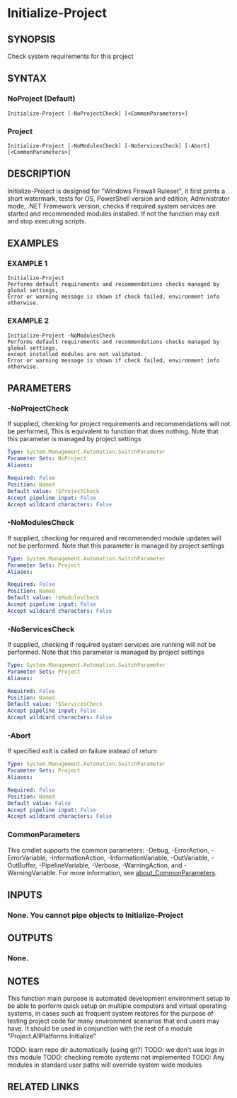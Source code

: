 ﻿---
external help file: Project.AllPlatforms.Initialize-help.xml
Module Name: Project.AllPlatforms.Initialize
online version: https://github.com/metablaster/WindowsFirewallRuleset/blob/develop/Modules/Project.AllPlatforms.Initialize/Help/en-US/Initialize-Project.md
schema: 2.0.0
---

# Initialize-Project

## SYNOPSIS

Check system requirements for this project

## SYNTAX

### NoProject (Default)

```none
Initialize-Project [-NoProjectCheck] [<CommonParameters>]
```

### Project

```none
Initialize-Project [-NoModulesCheck] [-NoServicesCheck] [-Abort] [<CommonParameters>]
```

## DESCRIPTION

Initialize-Project is designed for "Windows Firewall Ruleset", it first prints a short watermark,
tests for OS, PowerShell version and edition, Administrator mode, .NET Framework version, checks if
required system services are started and recommended modules installed.
If not the function may exit and stop executing scripts.

## EXAMPLES

### EXAMPLE 1

```none
Initialize-Project
Performs default requirements and recommendations checks managed by global settings,
Error or warning message is shown if check failed, environment info otherwise.
```

### EXAMPLE 2

```none
Initialize-Project -NoModulesCheck
Performs default requirements and recommendations checks managed by global settings,
except installed modules are not validated.
Error or warning message is shown if check failed, environment info otherwise.
```

## PARAMETERS

### -NoProjectCheck

If supplied, checking for project requirements and recommendations will not be performed,
This is equivalent to function that does nothing.
Note that this parameter is managed by project settings

```yaml
Type: System.Management.Automation.SwitchParameter
Parameter Sets: NoProject
Aliases:

Required: False
Position: Named
Default value: !$ProjectCheck
Accept pipeline input: False
Accept wildcard characters: False
```

### -NoModulesCheck

If supplied, checking for required and recommended module updates will not be performed.
Note that this parameter is managed by project settings

```yaml
Type: System.Management.Automation.SwitchParameter
Parameter Sets: Project
Aliases:

Required: False
Position: Named
Default value: !$ModulesCheck
Accept pipeline input: False
Accept wildcard characters: False
```

### -NoServicesCheck

If supplied, checking if required system services are running will not be performed.
Note that this parameter is managed by project settings

```yaml
Type: System.Management.Automation.SwitchParameter
Parameter Sets: Project
Aliases:

Required: False
Position: Named
Default value: !$ServicesCheck
Accept pipeline input: False
Accept wildcard characters: False
```

### -Abort

If specified exit is called on failure instead of return

```yaml
Type: System.Management.Automation.SwitchParameter
Parameter Sets: Project
Aliases:

Required: False
Position: Named
Default value: False
Accept pipeline input: False
Accept wildcard characters: False
```

### CommonParameters

This cmdlet supports the common parameters: -Debug, -ErrorAction, -ErrorVariable, -InformationAction, -InformationVariable, -OutVariable, -OutBuffer, -PipelineVariable, -Verbose, -WarningAction, and -WarningVariable. For more information, see [about_CommonParameters](http://go.microsoft.com/fwlink/?LinkID=113216).

## INPUTS

### None. You cannot pipe objects to Initialize-Project

## OUTPUTS

### None.

## NOTES

This function main purpose is automated development environment setup to be able to perform quick
setup on multiple computers and virtual operating systems, in cases such as frequent system restores
for the purpose of testing project code for many environment scenarios that end users may have.
It should be used in conjunction with the rest of a module "Project.AllPlatforms.Initialize"

TODO: learn repo dir automatically (using git?)
TODO: we don't use logs in this module
TODO: checking remote systems not implemented
TODO: Any modules in standard user paths will override system wide modules

## RELATED LINKS

